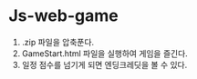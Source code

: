# Js-web-game
1. .zip 파일을 압축푼다.
2. GameStart.html 파일을 실행하여 게임을 즐긴다.
3. 일정 점수를 넘기게 되면 엔딩크레딧을 볼 수 있다.
